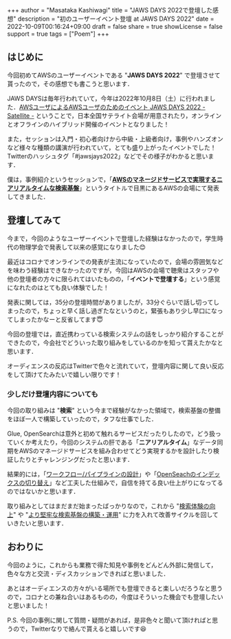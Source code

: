 +++
author = "Masataka Kashiwagi"
title = "JAWS DAYS 2022で登壇した感想"
description = "初のユーザーイベント登壇 at JAWS DAYS 2022"
date = 2022-10-09T00:16:24+09:00
draft = false
share = true
showLicense = false
support = true
tags = ["Poem"]
+++

## はじめに
今回初めてAWSのユーザーイベントである "<span class="marker_yellow">**JAWS DAYS 2022**</span>" で登壇させて貰ったので，その感想でも書こうと思います．

JAWS DAYSは毎年行われていて，今年は2022年10月8日（土）に行われました．[AWSユーザによるAWSユーザのためのイベント JAWS DAYS 2022 - Satellite -](https://jawsdays2022.jaws-ug.jp/) ということで，日本全国サテライト会場が用意されたり，オンラインとオフラインのハイブリッド開催のイベントとなりました！

また，セッションは入門・初心者向けから中級・上級者向け，事例やハンズオンなど様々な種類の講演が行われていて，とても盛り上がったイベントでした！Twitterのハッシュタグ「#jawsjays2022」などでその様子がわかると思います．

僕は，事例紹介というセッションで，「<span class="marker_yellow">**[AWSのマネージドサービスで実現するニアリアルタイムな検索基盤](https://jawsdays2022.jaws-ug.jp/sessions/A11/)**</span>」というタイトルで目黒にあるAWSの会場にて発表してきました．

<script async class="speakerdeck-embed" data-id="344ccae722a1405caf2a3cfbdec08adc" data-ratio="1.77725118483412" src="//speakerdeck.com/assets/embed.js"></script>

## 登壇してみて
今まで，今回のようなユーザーイベントで登壇した経験はなかったので，学生時代の物理学会で発表して以来の感覚になりました😊

最近はコロナでオンラインでの発表が主流になっていたので，会場の雰囲気などを味わう経験はできなかったのですが，今回はAWSの会場で聴衆はスタッフや他の登壇者の方々に限られてはいたものの，「<span class="marker_yellow">**イベントで登壇する**</span>」という感覚になれたのはとても良い体験でした！

発表に関しては，35分の登壇時間がありましたが，33分ぐらいで話し切ってしまったので，ちょっと早く話し過ぎたなというのと，緊張もあり少し早口になってしまったかなーと反省してます😇

今回の登壇では，直近携わっている検索システムの話をしっかり紹介することができたので，今会社でどういった取り組みをしているのかを知って貰えたかなと思います．

オーディエンスの反応はTwitterで色々と流れていて，登壇内容に関して良い反応をして頂けてたみたいで嬉しい限りです！

### 少しだけ登壇内容についても
今回の取り組みは "**検索**" という今まで経験がなかった領域で，検索基盤の整備をほぼ一人で構築していったので，タフな仕事でした．

Glue, OpenSearchは意外と初めて触れるサービスだったりしたので，どう扱っていくか考えたり，今回のシステムの肝である「**ニアリアルタイム**」なデータ同期をAWSのマネージドサービスを組み合わせてどう実現するかを設計したり検証したりとチャレンジングだったと思います．

結果的には，「<u>ワークフロー/パイプラインの設計</u>」や「<u>OpenSeachのインデックスの切り替え</u>」など工夫した仕組みで，自信を持てる良い仕上がりになってるのではないかと思います．

取り組みとしてはまだまだ始まったばっかりなので，これから "<u>検索体験の向上</u>" や "<u>より堅牢な検索基盤の構築・運用</u>" に力を入れて改善サイクルを回していきたいと思います．

## おわりに
今回のように，これからも業務で得た知見や事例をどんどん外部に発信して，色々な方と交流・ディスカッションできればと思いました．

あとはオーディエンスの方々がいる場所でも登壇できると楽しいだろうなと思うので，コロナとの兼ね合いはあるものの，今度はそういった機会でも登壇したいと思いました！

P.S. 今回の事例に関して質問・疑問があれば，是非色々と聞いて頂ければと思うので，Twitterなりで絡んで貰えると嬉しいです😆